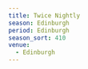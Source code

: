 ```yaml
---
title: Twice Nightly
season: Edinburgh
period: Edinburgh
season_sort: 410
venue:
  - Edinburgh
---
```



